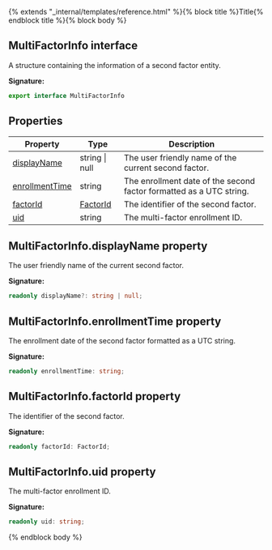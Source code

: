 {% extends "_internal/templates/reference.html" %}{% block title %}Title{% endblock title %}{% block body %}
## MultiFactorInfo interface

A structure containing the information of a second factor entity.

<b>Signature:</b>

```typescript
export interface MultiFactorInfo 
```

## Properties

|  Property | Type | Description |
|  --- | --- | --- |
|  [displayName](./auth-types.multifactorinfo.md#multifactorinfodisplayname_property) | string \| null | The user friendly name of the current second factor. |
|  [enrollmentTime](./auth-types.multifactorinfo.md#multifactorinfoenrollmenttime_property) | string | The enrollment date of the second factor formatted as a UTC string. |
|  [factorId](./auth-types.multifactorinfo.md#multifactorinfofactorid_property) | [FactorId](./auth-types.md#factorid_enum) | The identifier of the second factor. |
|  [uid](./auth-types.multifactorinfo.md#multifactorinfouid_property) | string | The multi-factor enrollment ID. |

## MultiFactorInfo.displayName property

The user friendly name of the current second factor.

<b>Signature:</b>

```typescript
readonly displayName?: string | null;
```

## MultiFactorInfo.enrollmentTime property

The enrollment date of the second factor formatted as a UTC string.

<b>Signature:</b>

```typescript
readonly enrollmentTime: string;
```

## MultiFactorInfo.factorId property

The identifier of the second factor.

<b>Signature:</b>

```typescript
readonly factorId: FactorId;
```

## MultiFactorInfo.uid property

The multi-factor enrollment ID.

<b>Signature:</b>

```typescript
readonly uid: string;
```
{% endblock body %}
